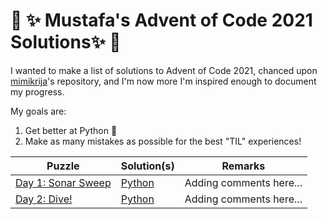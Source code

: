 # :christmas_tree: :sparkles: Mustafa's Advent of Code 2021 Solutions:sparkles: :christmas_tree:

I wanted to make a list of solutions to Advent of Code 2021, chanced upon [mimikrija](https://github.com/mimikrija/AdventOfCode2020)'s repository, and I'm now more I'm inspired enough to document my progress.  

My goals are:

1. Get better at Python :snake:
2.  Make as many mistakes as possible for the best "TIL" experiences! 

Puzzle | Solution(s) | Remarks |
---    |---    |----
[Day 1: Sonar Sweep](https://adventofcode.com/2021/day/1) | [Python](python/01.py) | Adding comments here... |
[Day 2: Dive!](https://adventofcode.com/2021/day/2) | [Python](python/02.py) | Adding comments here... |